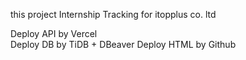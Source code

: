 this project Internship Tracking for itopplus co. ltd

Deploy API by Vercel<br>
Deploy DB by TiDB + DBeaver
Deploy HTML by Github
